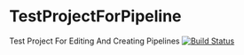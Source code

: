 # TestProjectForPipeline
Test Project For Editing And Creating Pipelines
[![Build Status](https://dev.azure.com/ThiqahDev/ALM2/_apis/build/status%2FOmarshehab10.TestProjectForPipeline?branchName=main)](https://dev.azure.com/ThiqahDev/ALM2/_build/latest?definitionId=1780&branchName=main)
